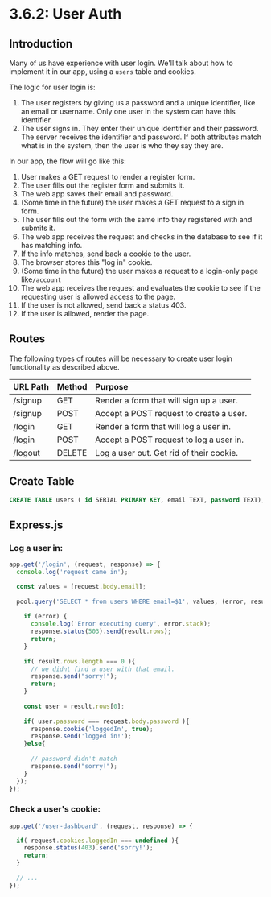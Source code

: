 # 3.6.2: User Auth

## Introduction

Many of us have experience with user login. We'll talk about how to implement it in our app, using a `users` table and cookies.

The logic for user login is:

1. The user registers by giving us a password and a unique identifier, like an email or username. Only one user in the system can have this identifier.
2. The user signs in. They enter their unique identifier and their password. The server receives the identifier and password. If both attributes match what is in the system, then the user is who they say they are.

In our app, the flow will go like this:

1. User makes a GET request to render a register form.
2. The user fills out the register form and submits it.
3. The web app saves their email and password.
4. \(Some time in the future\) the user makes a GET request to a sign in form.
5. The user fills out the form with the same info they registered with and submits it.
6. The web app receives the request and checks in the database to see if it has matching info.
7. If the info matches, send back a cookie to the user.
8. The browser stores this "log in" cookie.
9. \(Some time in the future\) the user makes a request to a login-only page like`/account`
10. The web app receives the request and evaluates the cookie to see if the requesting user is allowed access to the page.
11. If the user is not allowed, send back a status 403.
12. If the user is allowed, render the page.

## Routes

The following types of routes will be necessary to create user login functionality as described above.

| URL Path | Method | Purpose |
| :--- | :--- | :--- |
| /signup | GET | Render a form that will sign up a user. |
| /signup | POST | Accept a POST request to create a user. |
| /login | GET | Render a form that will log a user in. |
| /login | POST | Accept a POST request to log a user in. |
| /logout | DELETE | Log a user out. Get rid of their cookie. |

## Create Table

```sql
CREATE TABLE users ( id SERIAL PRIMARY KEY, email TEXT, password TEXT);
```

## Express.js

### Log a user in:

```javascript
app.get('/login', (request, response) => {
  console.log('request came in');

  const values = [request.body.email];
  
  pool.query('SELECT * from users WHERE email=$1', values, (error, result) => {
    
    if (error) {
      console.log('Error executing query', error.stack);
      response.status(503).send(result.rows);
      return;
    }
    
    if( result.rows.length === 0 ){
      // we didnt find a user with that email.
      response.send("sorry!");
      return;
    }
    
    const user = result.rows[0];
    
    if( user.password === request.body.password ){
      response.cookie('loggedIn', true);
      response.send('logged in!');
    }else{
    
      // password didn't match
      response.send("sorry!");
    }    
  });
});
```

### Check a user's cookie:

```javascript
app.get('/user-dashboard', (request, response) => {

  if( request.cookies.loggedIn === undefined ){
    response.status(403).send('sorry!');
    return;
  }
  
  // ...
});
```

